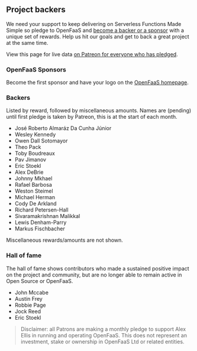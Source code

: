## Project backers

We need your support to keep delivering on Serverless Functions Made Simple so pledge to OpenFaaS and [become a backer or a sponsor](https://www.patreon.com/alexellis) with a unique set of rewards. Help us hit our goals and get to back a great project at the same time.

View this page for live data [on Patreon for everyone who has pledged](https://www.patreon.com/alexellis).

### OpenFaaS Sponsors

Become the first sponsor and have your logo on the [OpenFaaS homepage](https://www.openfaas.com/). 

### Backers

Listed by reward, followed by miscellaneous amounts. Names are (pending) until first pledge is taken by Patreon, this is at the start of each month.

* José Roberto Almaráz Da Cunha Júnior
* Wesley Kennedy
* Owen Dall Sotomayor
* Theo Pack
* Toby Boudreaux
* Pav Jimanov
* Eric Stoekl
* Alex DeBrie
* Johnny Mkhael
* Rafael Barbosa
* Weston Steimel
* Michael	Herman
* Cody De Arkland
* Richard Petersen-Hall
* Sivaramakrishnan Malikkal
* Lewis Denham-Parry
* Markus Fischbacher

Miscellaneous rewards/amounts are not shown.

### Hall of fame

The hall of fame shows contributors who made a sustained positive impact on the project and community, but are no longer able to remain active in Open Source or OpenFaaS.

* John Mccabe
* Austin Frey
* Robbie Page
* Jock Reed
* Eric Stoekl

> Disclaimer: all Patrons are making a monthly pledge to support Alex Ellis in running and operating OpenFaaS. This does not represent an investment, stake or ownership in OpenFaaS Ltd or related entities.
